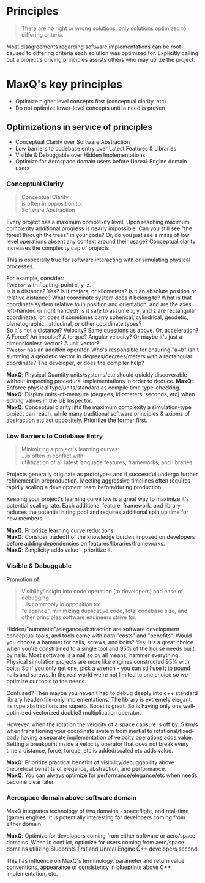 # Principles

> There are no right or wrong solutions, only solutions optimized to differing criteria.

Most disagreements regarding software implementations can be root-caused to differing criteria each solution was optimized for.  Explicitly calling out a project's driving principles assists others who may utilize the project.

# MaxQ's key principles  
* Optimize higher level concepts first (conceptual clarity, etc)  
* Do not optimize lower-level concepts until a need is proven  

## Optimizations in service of principles
* Conceptual Clarity over Software Abstraction
* Low barriers to codebase entry over Latest Features & Libraries 
* Visible & Debuggable over Hidden Implementations
* Optimize for Aerospace domain users before Unreal-Engine domain users

### Conceptual Clarity

> Conceptual Clarity  
is often in opposition to:  
> Software Abstraction  

Every project has a maximum complexity level.  Upon reaching maximum complexity additional progress is nearly impossible.  Can you still see "the forest through the trees" in your code?  Or, do you just see a mass of low level operations absent any context around their usage?   Conceptual clarity increases the complexity cap of projects.

This is especially true for software interacting with or simulating physical processes.  

For example, consider:  
`FVector` with floating-point `x`, `y`, `z`.  
Is it a distance?  Yes?  Is it meters, or kilometers?  Is it an absolute position or relative distance?  What coordinate system does it belong to?  What is that coordinate system relative to in position and orientation, and are the axes left-handed or right handed?  Is it safe to assume x, y, and z are rectangular coordinates, or, does it sometimes carry spherical, cylindrical, geodetic, planetographic, lattiudinal, or other coordinate types?  
So it's not a distance?  Velocity?  Same questions as above.  Or, acceleration?  A Force? An impulse?  A torque?  Angular velocity?  Or maybe it's just a dimensionless vector?  A unit vector?  
`FVector` has an addition operator.  Who's responsible for ensuring "a+b" isn't summing a geodetic vector in degrees/degrees/meters with a rectangular coordinate?  The developer, or does the compiler help?  

**MaxQ**: Physical Quantity units/systems/etc should quickly discoverable without inspecting procedural implementations in order to deduce.
**MaxQ**: Enforce physical type/units/standard as compile time type-checking.  
**MaxQ**: Display units-of-measure (degrees, kilometers, seconds, etc) when editing values in the UE Inspector.  
**MaxQ**: Conceptual clarity lifts the maximum complexity a simulation-type project can reach, while many traditional software principles & axioms of abstraction etc act oppositely.  Prioritize the former first.  


### Low Barriers to Codebase Entry

> Minimizing a project's learning curves:  
...is often in conflict with:  
> utilitization of all latest language features, frameworks, and libraries  

Projects generally originate as prototypes and if successful undergo further refinement in preproduction.  Meeting aggressive timelines often requires rapidly scaling a development team before/during production.

Keeping your project's learning curve low is a great way to maximize it's potential scaling rate.  Each additional feature, framework, and library reduces the potential hiring pool and requires additional spin up time for new members.

**MaxQ**: Prioritize learning curve reductions.  
**MaxQ**: Consider tradeoff of the knowledge burden imposed on developers before adding dependencies on features/libraries/frameworks.  
**MaxQ**: Simplicity adds value - prioritize it.  

### Visible & Debuggable

Promotion of:  
> Visibility/insight into code operation (to developers) and ease of debugging  
...is commonly in opposition to:  
> "elegance", minimizing duplicative code, total codebase size, and other principles software engineers strive for.  

Hidden/"automatic"/elegance/abstraction are software development conceptual tools, and tools come with *both* "costs" and "benefits".  Would you choose a hammer for nails, screws, and bolts?   Yes!  It's a great choice when you're constrained to a single tool and 95% of the house needs built by nails.  Most software is a nail so by all means, hammer everything.  Physical simulation projects are more like engines constructed 95% with bolts.  So if you only get one, pick a wrench - you can still use it to pound nails and screws.  In the real world we're not limited to one choice so we optimize our tools to the needs.

Confused?  Then maybe you haven't had to debug deeply into c++ standard library header-file-only implementations.  The library is extremely elegant.  Its type abstractions are superb.  Boost is great.  So is having only one well-optimized vectorized double3 multiplication operator.

However, when the rotation the velocity of a space capsule is off by .5 km/s when transitioning your coordinate system from inertial to rotational/fixed-body having a separate implementation of velocity operations adds value.  Setting a breakpoint inside a velocity operator that does not break every time a distance, force, torque, etc is added/scaled etc adds value.

**MaxQ**: Prioritize practical benefits of visibility/debuggability above theoretical benefits of elegance, abstraction, and performance.  
**MaxQ**: You can always optimize for performance/elegance/etc when needs become clear later.


### Aerospace domain above software domain

MaxQ integrates technology of two domains - spaceflight, and real-time (game) engines.   It is potentially interesting for developers coming from either domain.

**MaxQ**: Optimize for developers coming from either software or aero/space domains.  When in conflict, optimize for users coming from aero/space domains utilizing Blueprints first and Unreal Engine C++ developers second.  

This has influence on MaxQ's terminology, parameter and return value conventions, appearance of consistency in blueprints above C++ implementation, etc.
